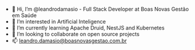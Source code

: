 - 👋 Hi, I’m @leandrodamasio - Full Stack Developer at Boas Novas Gestão em Saúde
- 👀 I’m interested in Artificial Inteligence
- 🌱 I’m currently learning Apache Druid, NestJS and Kubernetes
- 💞️ I’m looking to collaborate on open source projects
- 📫 leandro.damasio@boasnovasgestao.com.br

<!---
leandrodamasio/leandrodamasio is a ✨ special ✨ repository because its `README.md` (this file) appears on your GitHub profile.
You can click the Preview link to take a look at your changes.
--->
